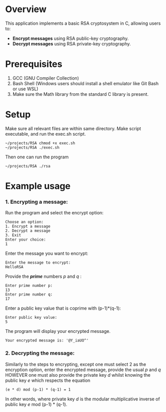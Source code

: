 


# Overview
This application implements a basic RSA cryptosystem in C, allowing users to:
- **Encrypt messages** using RSA public-key cryptography.
- **Decrypt messages** using RSA private-key cryptography.



# Prerequisites
 1. GCC (GNU Compiler Collection)
 2. Bash Shell (Windows users should install a shell emulator like Git Bash or use WSL)
 3. Make sure the Math library from the standard C library is present.


# Setup
 Make sure all relevant files are within same directory. Make script executable, and run the exec.sh script.
 ```
 ~/projects/RSA chmod +x exec.sh
 ~/projects/RSA ./exec.sh
```
 Then one can run the program
 ```
 ~/projects/RSA ./rsa
```
# Example usage

### 1. Encrypting a message:
 Run the program and select the encrypt option:
 ```
Choose an option:
1. Encrypt a message
2. Decrypt a message
3. Exit
Enter your choice:
1
```
Enter the message you want to encrypt:
```
Enter the message to encrypt:
HelloRSA
```
Provide the **_prime_** numbers _p_ and _q_ :
```
Enter prime number p:
13
Enter prime number q:
17
```
Enter a public key value that is coprime with (p-1)*(q-1):
```
Enter public key value:
5
```
The program will display your encrypted message.
```
Your encrypted message is: '@Y_iaUO^'
```
### 2. Decrypting the message:
Similarly to the steps to encrypting, except one must select 2 as the encryption option, enter the encrypted message, provide the usual _p_ and _q_ HOWEVER one must also provide the private key _d_ whilst knowing the public key _e_
which respects the equation

<p align="center">
    
    (e * d) mod (p-1) * (q-1) = 1
    
</p>

In other words, where private key _d_ is the modular multiplicative inverse of public key _e_ mod (p-1) * (q-1).









